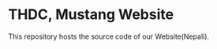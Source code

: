 THDC, Mustang Website
==========================

This repository hosts the source code of our Website(Nepali).
